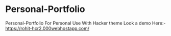 # Personal-Portfolio
Personal-Portfolio For Personal Use With Hacker theme Look a demo Here:- https://rohit-hcr2.000webhostapp.com/
